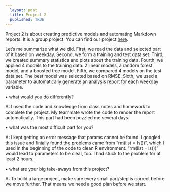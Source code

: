 ```yaml
---
  layout: post
  title: Project 2
  published: TRUE
---
```


Project 2 is about creating predictive models and automating Markdown reports. It is a group project. You can find our project [here](https://pseudonym-code.github.io/ST558-Project2/).   

Let’s me summarize what we did. First, we read the data and selected part of it based on weekday. Second, we form a training and test data set. Third, we created summary statistics and plots about the training data. Fourth, we applied 4 models to the training data: 2 linear models, a random forest model, and a boosted tree model. Fifth, we compared 4 models on the test data set. The best model was selected based on RMSE. Sixth, we used a parameter to automatically generate an analysis report for each weekday variable.  

• what would you do differently?  

A: I used the code and knowledge from class notes and homework to complete the project. My teammate wrote the code to render the report automatically. This part had been puzzled me several days.

• what was the most difficult part for you?  

A: I kept getting an error message that params cannot be found. I googled this issue and finially found the problems came from “rm(list = ls())”, which I used in the beginning of the code to clean R environment. “rm(list = ls())” would lead to parameters to be clear, too. I had stuck to the problem for at least 2 hours. 

• what are your big take-aways from this project?  

A: To build a large project, make sure every small part/step is correct before we move further. That means we need a good plan before we start. 


